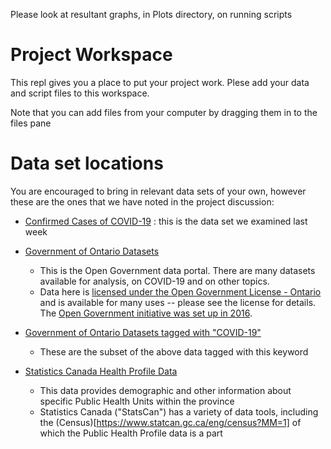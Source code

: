 Please look at resultant graphs, in Plots directory, on running scripts

# Project Workspace

This repl gives you a place to put your project work.  Plese add your data and script files to this workspace.

Note that you can add files from your computer by dragging them in to the files pane


# Data set locations

You are encouraged to bring in relevant data sets of your own, however these are the ones that we have noted in the project discussion:

* [Confirmed Cases of COVID-19](https://data.ontario.ca/dataset/confirmed-positive-cases-of-covid-19-in-ontario) : this is the data set we examined last week

* [Government of Ontario Datasets](https://data.ontario.ca/dataset)
    * This is the Open Government data portal.  There are many datasets available for analysis, on COVID-19 and on other topics.
    * Data here is [licensed under the Open Government License - Ontario](https://www.ontario.ca/page/open-government-licence-ontario) and is available for many uses -- please see the license for details.  The [Open Government initiative was set up in 2016](https://www.ipc.on.ca/wp-content/uploads/2016/09/open-government-key-concepts-and-benefits.pdf).

* [Government of Ontario Datasets tagged with "COVID-19"](https://data.ontario.ca/dataset?keywords_en=COVID-19)
    * These are the subset of the above data tagged with this keyword

* [Statistics Canada Health Profile Data](https://www12.statcan.gc.ca/health-sante/82-228/search-recherche/lst/page.cfm?Lang=E&GeoLevel=PR&GEOCODE=35)
    * This data provides demographic and other information about specific Public Health Units within the province
    * Statistics Canada ("StatsCan") has a variety of data tools, including the (Census)[https://www.statcan.gc.ca/eng/census?MM=1] of which the Public Health Profile data is a part


